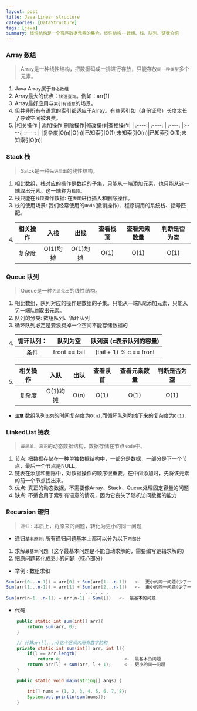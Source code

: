 ```yaml
---
layout: post
title: Java Linear structure
categories: [DataStructure]
tags: [java]
summary: 线性结构是一个有序数据元素的集合。线性结构--数组、栈、队列、链表介绍
---
```


### Array 数组
> Array是一种线性结构，把数据码成一排进行存放，只能存放`同一种类型`多个元素。

1. Java Array属于`静态数组`
1. Array最大的优点：`快速查询`。例如：arr[1]
1. Array最好应用与`索引有语意`的场景。
1. 但并非所有有语意的索引都适应于Array。有些索引如（身份证号）长度太长了导致空间被浪费。
1. |相关操作 | 添加操作|删除操作|修改操作|查找操作|
  | :----:| :----: | :----: |:----:| :----: |
    |复杂度|O(n)|O(n)|已知索引O(1);未知索引O(n)|已知索引O(1);未知索引O(n)|

### Stack 栈
> Satck是一种`先进后出`的线性结构。

1. 相比数组，栈对应的操作是数组的子集，只能从一端添加元素，也只能从这一端取出元素。这一端称为`栈顶`。
1. 栈只能在`栈顶`操作数据: 在`表尾`进行插入和删除操作。
1. 栈的使用场景: 我们经常使用的`Undo`(撤销操作)、程序调用的系统栈、括号匹配。
1. |相关操作 | 入栈 |出栈| 查看栈顶|查看元素数量| 判断是否为空|
   | :----:| :----: | :----: |:----:| :----: | :----: |
    |复杂度  |O(1)均摊|O(1)均摊|O(1)|O(1)|O(1)|


### Queue 队列
> Queue是一种`先进先出`的线性结构。

1. 相比数组，队列对应的操作是数组的子集。只能从一端`队尾`添加元素，只能从另一端`队首`取出元素。
1. 队列的分类: 数组队列、循环队列
1. 循环队列必定是要浪费掉一个空间不能存储数据的
1. |循环队列： |  队列为空  |  队列满 (c表示队列的容量) |
    | :----:| :----: | :----: |
    |条件        | front == tail | (tail + 1) % c == front|
1. |相关操作 | 入队 |出队| 查看队首 | 查看元素数量 | 判断是否为空|
    | :----:| :----: | :----: |:----:| :----: | :----: |
    |复杂度  |O(1)均摊|O(n)|O(1)|O(1)|O(1)|

* **`注意`**  数组队列`出列`的时间复杂度为`O(n)`,而循环队列均摊下来的复杂度为`O(1)`.



### LinkedList 链表
> `最简单`、`真正`的动态数据结构，数据存储在节点`Node`中。

1. 节点: 把数据存储在一种单独数据结构中，一部分是数据，一部分是下一个节点，最后一个节点是NULL。
1. 链表在添加和删除中，对数据操作的顺序很重要。在中间添加时，先将该元素的前一个节点找出来。
1. 优点: 真正的动态数据，不需要像Array、Stack、Queue处理固定容量的问题
1. 缺点: 不适合用于索引有语意的情况，因为它丧失了随机访问数据的能力


### Recursion 递归
> `递归` : 本质上，将原来的问题，转化为更小的同一问题

- 递归`基本原则`: 所有递归问题基本上都可以分为以下`两部分`
1. 求解`最基本`问题（这个最基本问题是不能自动求解的，需要编写逻辑求解的）
1. 把原问题转化成`更小`的问题（核心部分）

- 举例 : 数组求和
```java
Sum(arr[0...n-1]) = arr[0] + Sum(arr[1...n-1])   <-  更小的同一问题(少了一个元素)
Sum(arr[1...n-1]) = arr[1] + Sum(arr[2...n-1])   <-  更小的同一问题(少了一个元素)
                            . . . . . .
Sum(arr[n-1...n-1]) = arr[n-1] + Sum([])   <-  最基本的问题
```
- 代码
```java
    public static int sum(int[] arr){
        return sum(arr, 0);
    }

    // 计算arr[l...n)这个区间内所有数字的和
    private static int sum(int[] arr, int l){
        if(l == arr.length)
            return 0;                        <-  最基本的问题
        return arr[l] + sum(arr, l + 1);     <-  更小的同一问题
    }

    public static void main(String[] args) {

        int[] nums = {1, 2, 3, 4, 5, 6, 7, 8};
        System.out.println(sum(nums));
    }
```

